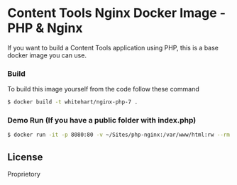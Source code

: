 # Content Tools Nginx Docker Image - PHP & Nginx
If you want to build a Content Tools application using PHP, this is a base docker image you can use.

### Build
To build this image yourself from the code follow these command
```sh
$ docker build -t whitehart/nginx-php-7 .
```

### Demo Run (If you have a public folder with index.php)
```sh
$ docker run -it -p 8080:80 -v ~/Sites/php-nginx:/var/www/html:rw --rm --name whitehart-php-local whitehart/nginx-php-7
```

License
----
Proprietory
